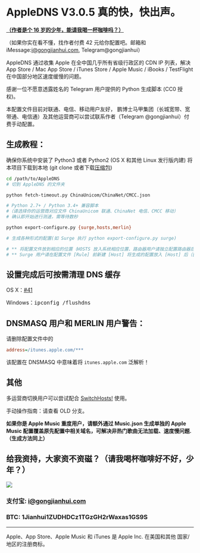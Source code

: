 # AppleDNS V3.0.5  真的快，快出声。
**[（作者是个 16 岁的少年，能请我喝一杯咖啡吗？）](https://github.com/gongjianhui/AppleDNS#给我资持大家资不资磁请我喝杯咖啡好不好少年)**

（如果你实在看不懂，找作者付费 42 元给你配置吧。邮箱和 iMessage:i@gongjianhui.com, Telegram@gongjianhui）

AppleDNS 通过收集 Apple 在全中国几乎所有省级行政区的 CDN IP 列表，解决 App Store / Mac App Store / iTunes Store / Apple Music / iBooks / TestFlight 在中国部分地区速度缓慢的问题。

感谢一位不愿意透露姓名的 Telegram 用户提供的 Python 生成脚本 (CC0 授权)。

本配置文件目前对联通、电信、移动用户友好，
鹏博士马甲集团（长城宽带、宽带通、电信通）及其他运营商可以尝试联系作者（Telegram @gongjianhui）付费手动配置。

## 生成教程：
确保你系统中安装了 Python3 或者 Python2 (OS X 和其他 Linux 发行版内建)
将本项目下载到本地 (git clone 或者下载[压缩包](https://github.com/gongjianhui/AppleDNS/archive/master.zip))

```bash
cd /path/to/AppleDNS
# 切到 AppleDNS 的文件夹

python fetch-timeout.py ChinaUnicom/ChinaNet/CMCC.json 

# Python 2.7+ / Python 3.4+ 兼容脚本
#（请选择你的运营商对应文件 ChinaUnicom 联通、ChinaNet 电信、CMCC 移动）
# 确认即开始进行测速，需等待数秒 

python export-configure.py {surge,hosts,merlin}

# 生成各种形式的配置(如 Surge 执行 python export-configure.py surge)

# ** 将配置文件放到相应的位置（HOSTS 放入系统相应位置、路由器用户请独立配置路由器后台）**
# ** Surge 用户请在配置文件 [Rule] 前新建 [Host] 将生成的配置放入 [Host] 后（[Rule] 前）。**
```

## 设置完成后可按需清理 DNS 缓存

OS X：[#41](../../issues/41)

Windows：<kbd>ipconfig /flushdns</kbd>

## DNSMASQ 用户和 MERLIN 用户警告：

请删除配置文件中的

```ini
address=/itunes.apple.com/***
```

该配置在 DNSMASQ 中意味着将 `itunes.apple.com` 泛解析！

## 其他
多运营商切换用户可以尝试配合 [SwitchHosts!](https://github.com/oldj/SwitchHosts) 使用。

手动操作指南：请查看 OLD 分支。

**如果你是 Apple Music 重度用户，请额外通过 Music.json 生成单独的 Apple Music 配置覆盖原先配置中相关域名，可解决非热门歌曲无法加载、速度慢问题.（生成方法同上）**

## 给我资持，大家资不资磁？（请我喝杯咖啡好不好，少年？）
![](https://s3-up.gongjianhui.com/money.png?a)
### 支付宝: i@gongjianhui.com
### BTC: 1Jianhui1ZUDHDCz1TGzGH2rWaxas1GS9S

-----------------------------------------------------

Apple、App Store、Apple Music 和 iTunes 是 Apple Inc. 在美国和其他 国家/地区的注册商标。

